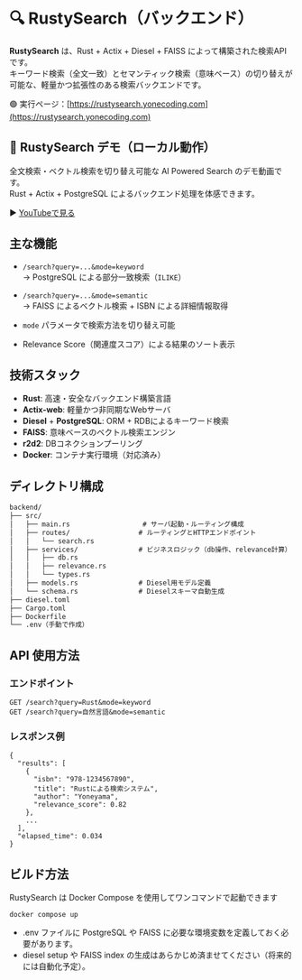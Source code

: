 # 🔍 RustySearch（バックエンド）

**RustySearch** は、Rust + Actix + Diesel + FAISS によって構築された検索APIです。  
キーワード検索（全文一致）とセマンティック検索（意味ベース）の切り替えが可能な、軽量かつ拡張性のある検索バックエンドです。

🟢 実行ページ：[https://rustysearch.yonecoding.com](https://rustysearch.yonecoding.com)


## 🎥 RustySearch デモ（ローカル動作）

全文検索・ベクトル検索を切り替え可能な AI Powered Search のデモ動画です。  
Rust + Actix + PostgreSQL によるバックエンド処理を体感できます。

▶️ [YouTubeで見る](https://youtu.be/Tkg7qqwnWqk)


## 主な機能

- `/search?query=...&mode=keyword`  
  → PostgreSQL による部分一致検索（`ILIKE`）

- `/search?query=...&mode=semantic`  
  → FAISS によるベクトル検索 + ISBN による詳細情報取得

- `mode` パラメータで検索方法を切り替え可能

- Relevance Score（関連度スコア）による結果のソート表示

## 技術スタック

- **Rust**: 高速・安全なバックエンド構築言語
- **Actix-web**:  軽量かつ非同期なWebサーバ
- **Diesel** + **PostgreSQL**: ORM + RDBによるキーワード検索
- **FAISS**: 意味ベースのベクトル検索エンジン
- **r2d2**: DBコネクションプーリング
- **Docker**: コンテナ実行環境（対応済み）


## ディレクトリ構成

```txt
backend/
├── src/
│   ├── main.rs                  # サーバ起動・ルーティング構成
│   ├── routes/                 # ルーティングとHTTPエンドポイント
│   │   └── search.rs
│   ├── services/               # ビジネスロジック（db操作、relevance計算）
│   │   ├── db.rs
│   │   ├── relevance.rs
│   │   └── types.rs
│   ├── models.rs               # Diesel用モデル定義
│   └── schema.rs               # Dieselスキーマ自動生成
├── diesel.toml
├── Cargo.toml
├── Dockerfile
└── .env（手動で作成）
```

## API 使用方法

### エンドポイント

```http
GET /search?query=Rust&mode=keyword
GET /search?query=自然言語&mode=semantic
```

### レスポンス例
```
{
  "results": [
    {
      "isbn": "978-1234567890",
      "title": "Rustによる検索システム",
      "author": "Yoneyama",
      "relevance_score": 0.82
    },
    ...
  ],
  "elapsed_time": 0.034
}
```

## ビルド方法

RustySearch は Docker Compose を使用してワンコマンドで起動できます
```
docker compose up
```
- .env ファイルに PostgreSQL や FAISS に必要な環境変数を定義しておく必要があります。
- diesel setup や FAISS index の生成はあらかじめ済ませてください（将来的には自動化予定）。
